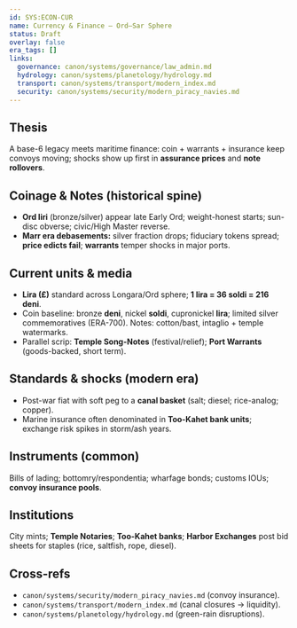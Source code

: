 ```yaml
---
id: SYS:ECON-CUR
name: Currency & Finance — Ord–Sar Sphere
status: Draft
overlay: false
era_tags: []
links:
  governance: canon/systems/governance/law_admin.md
  hydrology: canon/systems/planetology/hydrology.md
  transport: canon/systems/transport/modern_index.md
  security: canon/systems/security/modern_piracy_navies.md
---
```


## Thesis
A base-6 legacy meets maritime finance: coin + warrants + insurance keep convoys moving; shocks show up first in **assurance prices** and **note rollovers**.

## Coinage & Notes (historical spine)
- **Ord liri** (bronze/silver) appear late Early Ord; weight-honest starts; sun-disc obverse; civic/High Master reverse.
- **Marr era debasements:** silver fraction drops; fiduciary tokens spread; **price edicts fail**; **warrants** temper shocks in major ports.

## Current units & media
- **Lira (₤)** standard across Longara/Ord sphere; **1 lira = 36 soldi = 216 deni**. 
- Coin baseline: bronze **deni**, nickel **soldi**, cupronickel **lira**; limited silver commemoratives (ERA-700). Notes: cotton/bast, intaglio + temple watermarks.
- Parallel scrip: **Temple Song-Notes** (festival/relief); **Port Warrants** (goods-backed, short term).

## Standards & shocks (modern era)
- Post-war fiat with soft peg to a **canal basket** (salt; diesel; rice-analog; copper). 
- Marine insurance often denominated in **Too-Kahet bank units**; exchange risk spikes in storm/ash years.

## Instruments (common)
Bills of lading; bottomry/respondentia; wharfage bonds; customs IOUs; **convoy insurance pools**. 

## Institutions
City mints; **Temple Notaries**; **Too-Kahet banks**; **Harbor Exchanges** post bid sheets for staples (rice, saltfish, rope, diesel).
## Cross-refs
- `canon/systems/security/modern_piracy_navies.md` (convoy insurance).  
- `canon/systems/transport/modern_index.md` (canal closures → liquidity).  
- `canon/systems/planetology/hydrology.md` (green-rain disruptions).
